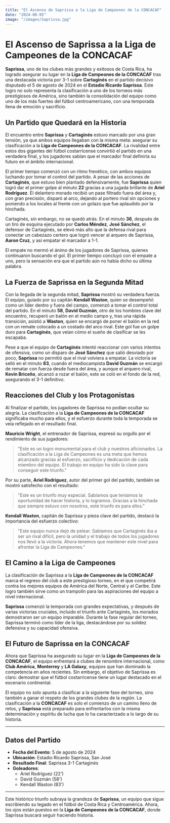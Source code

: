 ```yaml
---
title: "El Ascenso de Saprissa a la Liga de Campeones de la CONCACAF"
date: "2024-08-05"
image: "/images/Saprissa.jpg"
---
```


# El Ascenso de Saprissa a la Liga de Campeones de la CONCACAF


**Saprissa**, uno de los clubes más grandes y exitosos de Costa Rica, ha logrado asegurar su lugar en la **Liga de Campeones de la CONCACAF** tras una destacada victoria por 3-1 sobre **Cartaginés** en el partido decisivo disputado el 5 de agosto de 2024 en el **Estadio Ricardo Saprissa**. Este logro no solo representa la clasificación a uno de los torneos más prestigiosos de América, sino también la consolidación del equipo como uno de los más fuertes del fútbol centroamericano, con una temporada llena de emoción y sacrificio.

## Un Partido que Quedará en la Historia

El encuentro entre **Saprissa** y **Cartaginés** estuvo marcado por una gran tensión, ya que ambos equipos llegaban con la misma meta: asegurar su clasificación a la **Liga de Campeones de la CONCACAF**. La rivalidad entre estos dos gigantes del fútbol costarricense convirtió el partido en una verdadera final, y los jugadores sabían que el marcador final definiría su futuro en el ámbito internacional.

El primer tiempo comenzó con un ritmo frenético, con ambos equipos luchando por tomar el control del partido. A pesar de las acciones de **Cartaginés**, que estuvo bien plantado defensivamente, fue **Saprissa** quien logró dar el primer golpe al minuto **22** gracias a una jugada brillante de **Ariel Rodríguez**. El delantero morado recibió un pase filtrado fuera del área y, con gran precisión, disparó al arco, dejando al portero rival sin opciones y poniendo a los locales al frente con un golazo que fue aplaudido por la hinchada.

Cartaginés, sin embargo, no se quedó atrás. En el minuto **36**, después de un tiro de esquina ejecutado por **Carlos Méndez**, **José Sánchez**, el defensor de Cartaginés, se elevó más alto que la defensa rival para conectar un cabezazo certero que logró vencer al arquero de Saprissa, **Aaron Cruz**, y así empatar el marcador a 1-1.

El empate no mermó el ánimo de los jugadores de Saprissa, quienes continuaron buscando el gol. El primer tiempo concluyó con el empate a uno, pero la sensación era que el partido aún no había dicho su última palabra.

## La Fuerza de Saprissa en la Segunda Mitad

Con la llegada de la segunda mitad, **Saprissa** mostró su verdadera fuerza. El equipo, guiado por su capitán **Kendall Waston**, quien se desempeñó como un líder dentro y fuera del campo, comenzó a tomar el control total del partido. En el minuto **58**, **David Guzmán**, otro de los hombres clave del encuentro, recuperó un balón en el medio campo y, tras una rápida transición, asistió a **Waston**, quien se encargó de poner el balón en la red con un remate colocado a un costado del arco rival. Este gol fue un golpe duro para **Cartaginés**, que veían cómo el sueño de clasificar se les escapaba.

Pese a que el equipo de **Cartaginés** intentó reaccionar con varios intentos de ofensiva, como un disparo de **José Sánchez** que salió desviado por poco, **Saprissa** no permitió que el rival volviera a empatar. La victoria se selló en el minuto **83**, cuando el mediocampista **David Guzmán** se encargó de rematar con fuerza desde fuera del área, y aunque el arquero rival, **Kevin Briceño**, alcanzó a rozar el balón, este se coló en el fondo de la red, asegurando el 3-1 definitivo.

## Reacciones del Club y los Protagonistas

Al finalizar el partido, los jugadores de Saprissa no podían ocultar su alegría. La clasificación a la **Liga de Campeones de la CONCACAF** significaba mucho para ellos, y el esfuerzo durante toda la temporada se veía reflejado en el resultado final.

**Mauricio Wright**, el entrenador de Saprissa, expresó su orgullo por el rendimiento de sus jugadores:  
> "Este es un logro monumental para el club y nuestros aficionados. La clasificación a la Liga de Campeones es una meta que hemos alcanzado gracias al esfuerzo, sacrificio y dedicación de cada miembro del equipo. El trabajo en equipo ha sido la clave para conseguir este triunfo."

Por su parte, **Ariel Rodríguez**, autor del primer gol del partido, también se mostró satisfecho con el resultado:  
> "Este es un triunfo muy especial. Sabíamos que teníamos la oportunidad de hacer historia, y lo logramos. Gracias a la hinchada que siempre estuvo con nosotros, este triunfo es para ellos."

**Kendall Waston**, capitán de Saprissa y pieza clave del partido, destacó la importancia del esfuerzo colectivo:  
> "Este equipo nunca dejó de pelear. Sabíamos que Cartaginés iba a ser un rival difícil, pero la unidad y el trabajo de todos los jugadores nos llevó a la victoria. Ahora tenemos que mantener este nivel para afrontar la Liga de Campeones."

## El Camino a la Liga de Campeones

La clasificación de Saprissa a la **Liga de Campeones de la CONCACAF** marca el regreso del club a este prestigioso torneo, en el que competirá contra los mejores equipos de América del Norte, Central y el Caribe. Este logro también sirve como un trampolín para las aspiraciones del equipo a nivel internacional.

**Saprissa** comenzó la temporada con grandes expectativas, y después de varias victorias cruciales, incluido el triunfo ante Cartaginés, los morados demostraron ser un equipo imparable. Durante la fase regular del torneo, Saprissa terminó como líder de la liga, destacándose por su solidez defensiva y su capacidad ofensiva.

## El Futuro de Saprissa en la CONCACAF

Ahora que Saprissa ha asegurado su lugar en la **Liga de Campeones de la CONCACAF**, el equipo enfrentará a clubes de renombre internacional, como **Club América**, **Monterrey** y **LA Galaxy**, equipos que han dominado la competencia en años recientes. Sin embargo, el objetivo de Saprissa es claro: demostrar que el fútbol costarricense tiene un lugar destacado en el escenario continental.

El equipo no solo apunta a clasificar a la siguiente fase del torneo, sino también a ganar el respeto de los grandes clubes de la región. La clasificación a la **CONCACAF** es solo el comienzo de un camino lleno de retos, y **Saprissa** está preparado para enfrentarlos con la misma determinación y espíritu de lucha que lo ha caracterizado a lo largo de su historia.

---

## Datos del Partido

- **Fecha del Evento**: 5 de agosto de 2024  
- **Ubicación**: Estadio Ricardo Saprissa, San José  
- **Resultado Final**: Saprissa 3-1 Cartaginés  
- **Goleadores**:  
  - Ariel Rodríguez (22')  
  - David Guzmán (58')  
  - Kendall Waston (83')  

---

Este histórico triunfo subraya la grandeza de **Saprissa**, un equipo que sigue escribiendo su legado en el fútbol de Costa Rica y Centroamérica. Ahora, los ojos están puestos en la **Liga de Campeones de la CONCACAF**, donde Saprissa buscará seguir haciendo historia.
